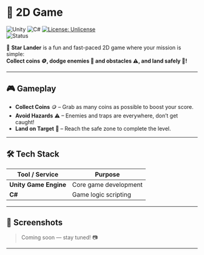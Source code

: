 # 🎯 2D Game

![Unity](https://img.shields.io/badge/Engine-Unity-000000?style=for-the-badge&logo=unity&logoColor=white)
![C#](https://img.shields.io/badge/Language-C%23-239120?style=for-the-badge&logo=c-sharp&logoColor=white)
[![License: Unlicense](https://img.shields.io/badge/License-Unlicense-blue.svg?style=for-the-badge)](LICENSE)  
![Status](https://img.shields.io/badge/Status-In%20Development-orange?style=for-the-badge)

🚀 **Star Lander** is a fun and fast-paced 2D game where your mission is simple:  
**Collect coins 🪙, dodge enemies 👾 and obstacles ⚠, and land safely 🛬!**

---

## 🎮 Gameplay

- **Collect Coins** 🪙 – Grab as many coins as possible to boost your score.
- **Avoid Hazards** ⚠ – Enemies and traps are everywhere, don’t get caught!
- **Land on Target** 🎯 – Reach the safe zone to complete the level.

---

## 🛠 Tech Stack

| Tool / Service        | Purpose               |
| --------------------- | --------------------- |
| **Unity Game Engine** | Core game development |
| **C#**                | Game logic scripting  |

---

## 📸 Screenshots

> Coming soon — stay tuned! 📷

---
